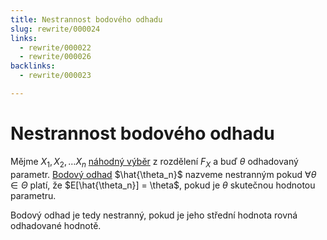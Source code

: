 ```yaml
---
title: Nestrannost bodového odhadu
slug: rewrite/000024
links:
  - rewrite/000022
  - rewrite/000026
backlinks:
  - rewrite/000023

---
```


# Nestrannost bodového odhadu

Mějme $X_1, X_2, \ldots X_n$ [náhodný výběr](000022.md) z rozdělení $F_X$ a buď
$\theta$ odhadovaný parametr. [Bodový odhad](000026.md) $\hat{\theta_n}$ nazveme nestranným
pokud $\forall \theta \in \Theta$ platí, že $E[\hat{\theta_n}] = \theta$, pokud je
$\theta$ skutečnou hodnotou parametru.

Bodový odhad je tedy nestranný, pokud je jeho střední hodnota rovná odhadované
hodnotě.
